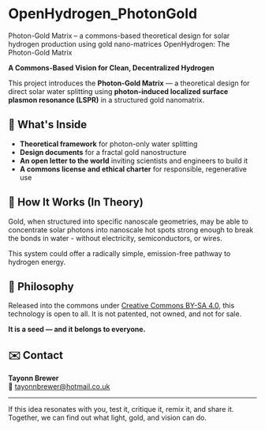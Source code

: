 # OpenHydrogen_PhotonGold
Photon-Gold Matrix – a commons-based theoretical design for solar hydrogen production using gold nano-matrices 
OpenHydrogen: The Photon-Gold Matrix

**A Commons-Based Vision for Clean, Decentralized Hydrogen**

This project introduces the **Photon-Gold Matrix** — a theoretical design for direct solar water splitting using **photon-induced localized surface plasmon resonance (LSPR)** in a structured gold nanomatrix.

## 🚀 What's Inside

- **Theoretical framework** for photon-only water splitting  
- **Design documents** for a fractal gold nanostructure  
- **An open letter to the world** inviting scientists and engineers to build it  
- **A commons license and ethical charter** for responsible, regenerative use  

## 🧪 How It Works (In Theory)

Gold, when structured into specific nanoscale geometries, may be able to concentrate solar photons into nanoscale hot spots strong enough to break the bonds in water - without electricity, semiconductors, or wires.

This system could offer a radically simple, emission-free pathway to hydrogen energy.

## 🌱 Philosophy

Released into the commons under [Creative Commons BY-SA 4.0](https://creativecommons.org/licenses/by-sa/4.0/), this technology is open to all. It is not patented, not owned, and not for sale.

**It is a seed — and it belongs to everyone.**

## ✉️ Contact

**Tayonn Brewer**  
📧 [tayonnbrewer@hotmail.co.uk](mailto:tayonnbrewer@hotmail.co.uk)

---

If this idea resonates with you, test it, critique it, remix it, and share it.  
Together, we can find out what light, gold, and vision can do.
